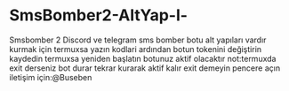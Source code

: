 # SmsBomber2-AltYap-l-
Smsbomber 2 Discord ve telegram sms bomber botu alt yapıları vardır kurmak için termuxsa yazın kodlari ardından botun tokenini değiştirin kaydedin termuxsa yeniden başlatın botunuz aktif olacaktır not:termuxda exit derseniz bot durar tekrar kurarak aktif kalır exit demeyin pencere açın iletişim için:@Buseben
